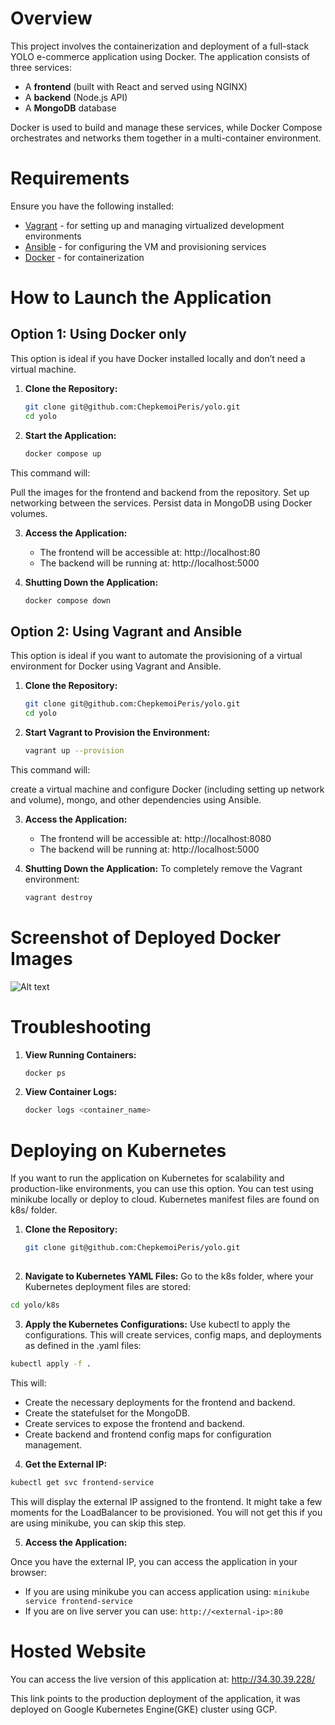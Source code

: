 # Overview

This project involves the containerization and deployment of a full-stack YOLO e-commerce application using Docker. The application consists of three services:
- A **frontend** (built with React and served using NGINX)
- A **backend** (Node.js API)
- A **MongoDB** database

Docker is used to build and manage these services, while Docker Compose orchestrates and networks them together in a multi-container environment.

# Requirements

Ensure you have the following installed:

- [Vagrant](https://www.vagrantup.com/downloads) - for setting up and managing virtualized development environments
- [Ansible](https://docs.ansible.com/ansible/latest/installation_guide/intro_installation.html) - for configuring the VM and provisioning services 
- [Docker](https://docs.docker.com/engine/install/) - for containerization

# How to Launch the Application
## Option 1: Using Docker only

This option is ideal if you have Docker installed locally and don’t need a virtual machine.

1. **Clone the Repository:**
   ```bash
   git clone git@github.com:ChepkemoiPeris/yolo.git
   cd yolo

2. **Start the Application:**
    ```bash
   docker compose up 

This command will:

Pull the images for the frontend and backend from the repository.
Set up networking between the services.
Persist data in MongoDB using Docker volumes.

3. **Access the Application:** 
    - The frontend will be accessible at: http://localhost:80
    - The backend will be running at: http://localhost:5000 

4. **Shutting Down the Application:** 
    ```bash
    docker compose down

## Option 2: Using Vagrant and Ansible

This option is ideal if you want to automate the provisioning of a virtual environment for Docker using Vagrant and Ansible.

1. **Clone the Repository:**
   ```bash
   git clone git@github.com:ChepkemoiPeris/yolo.git
   cd yolo

2. **Start Vagrant to Provision the Environment:**
    ```bash
   vagrant up --provision

This command will:

create a virtual machine and configure Docker (including setting up network and volume), mongo, and other dependencies using Ansible.

3. **Access the Application:** 
    - The frontend will be accessible at: http://localhost:8080
    - The backend will be running at: http://localhost:5000 

4. **Shutting Down the Application:** 
To completely remove the Vagrant environment:
    ```bash
    vagrant destroy

# Screenshot of Deployed Docker Images
![Alt text](image.png)
    
# Troubleshooting

1. **View Running Containers:**
    ```bash
   docker ps 

2. **View Container Logs:**
    ```bash
   docker logs <container_name> 


# Deploying on Kubernetes
If you want to run the application on Kubernetes for scalability and production-like environments, you can use this option. You can test using minikube locally or deploy to cloud.
Kubernetes manifest files are found on k8s/ folder.
1. **Clone the Repository:**
   ```bash
   git clone git@github.com:ChepkemoiPeris/yolo.git 
    
2. **Navigate to Kubernetes YAML Files:**
Go to the k8s folder, where your Kubernetes deployment files are stored:

```bash 
cd yolo/k8s 
```

3. **Apply the Kubernetes Configurations:**
Use kubectl to apply the configurations. This will create services, config maps, and deployments as defined in the .yaml files:
```bash
kubectl apply -f .
```
This will:

- Create the necessary deployments for the frontend and backend.
- Create the statefulset for the MongoDB.
- Create services to expose the frontend and backend.
- Create backend and frontend config maps for configuration management.

4. **Get the External IP:**
```bash
kubectl get svc frontend-service

```
This will display the external IP assigned to the frontend. It might take a few moments for the LoadBalancer to be provisioned. 
You will not get this if you are using minikube, you can skip this step.

5. **Access the Application:**

Once you have the external IP, you can access the application in your browser:

- If you are using minikube you can access application using: `minikube service frontend-service`
- If you are on live server you can use:  `http://<external-ip>:80`


# Hosted Website
You can access the live version of this application at: http://34.30.39.228/

This link points to the production deployment of the application, it was deployed on Google Kubernetes Engine(GKE) cluster using GCP.

